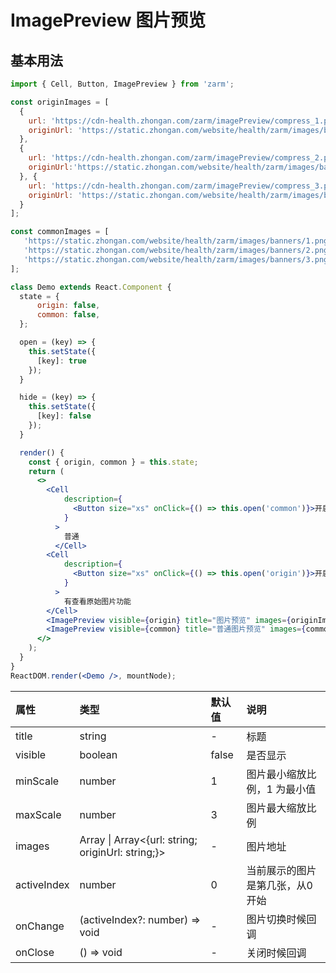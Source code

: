 # ImagePreview 图片预览



## 基本用法
```jsx
import { Cell, Button, ImagePreview } from 'zarm';

const originImages = [
  {
    url: 'https://cdn-health.zhongan.com/zarm/imagePreview/compress_1.png',
    originUrl: 'https://static.zhongan.com/website/health/zarm/images/banners/1.png'
  },
  {
    url: 'https://cdn-health.zhongan.com/zarm/imagePreview/compress_2.png',
    originUrl:'https://static.zhongan.com/website/health/zarm/images/banners/2.png',
  }, {
    url: 'https://cdn-health.zhongan.com/zarm/imagePreview/compress_3.png',
    originUrl: 'https://static.zhongan.com/website/health/zarm/images/banners/3.png',
  }
];

const commonImages = [
   'https://static.zhongan.com/website/health/zarm/images/banners/1.png',
   'https://static.zhongan.com/website/health/zarm/images/banners/2.png',
   'https://static.zhongan.com/website/health/zarm/images/banners/3.png',
];

class Demo extends React.Component {
  state = {
      origin: false,
      common: false,
  };

  open = (key) => {
    this.setState({
      [key]: true
    });
  }

  hide = (key) => {
    this.setState({
      [key]: false
    });
  }

  render() {
    const { origin, common } = this.state;
    return (
      <>
        <Cell
            description={
              <Button size="xs" onClick={() => this.open('common')}>开启</Button>
            }
          >
            普通
          </Cell>
        <Cell
            description={
              <Button size="xs" onClick={() => this.open('origin')}>开启</Button>
            }
          >
            有查看原始图片功能
        </Cell>
        <ImagePreview visible={origin} title="图片预览" images={originImages} onClose={() => this.hide('origin')} /> 
        <ImagePreview visible={common} title="普通图片预览" images={commonImages} onClose={() => this.hide('common')} /> 
      </>
    );  
  }
} 
ReactDOM.render(<Demo />, mountNode);
```

| 属性 | 类型 | 默认值 | 说明 |
| :--- | :--- | :--- | :--- |
| title | string | - | 标题 |
| visible | boolean | false | 是否显示 |
| minScale | number | 1 | 图片最小缩放比例，1 为最小值 |
| maxScale | number | 3 | 图片最大缩放比例 |
| images | Array<string> \| Array<{url: string; originUrl: string;}> | - | 图片地址 |
| activeIndex | number | 0 | 当前展示的图片是第几张，从0开始 |
| onChange | (activeIndex?: number) => void | - | 图片切换时候回调 |
| onClose | () => void | - | 关闭时候回调 |

